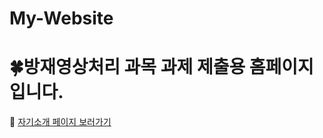 # My-Website
# 🍀방재영상처리 과목 과제 제출용 홈페이지 입니다.
🔗 [자기소개 페이지 보러가기](https://kim960915.github.io/My-Website/index.html)
